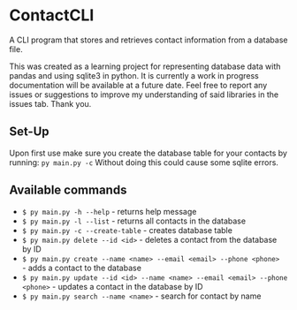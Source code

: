 # ContactCLI
A CLI program that stores and retrieves contact information from a database file.

This was created as a learning project for representing database data with pandas and using sqlite3 in python. It is currently a work in progress documentation will be available at a future date. Feel free to report any issues or suggestions to improve my understanding of said libraries in the issues tab. Thank you.

## Set-Up

Upon first use make sure you create the database table for your contacts by running:
`py main.py -c`
Without doing this could cause some sqlite errors.

## Available commands

 - `$ py main.py -h --help` - returns help message
 - `$ py main.py -l --list` - returns all contacts in the database
 - `$ py main.py -c --create-table` - creates database table
 - `$ py main.py delete --id <id>` - deletes a contact from the database by ID
 - `$ py main.py create --name <name> --email <email> --phone <phone> ` - adds a contact to the database
 - `$ py main.py update --id <id> --name <name> --email <email> --phone <phone>` - updates a contact in the database by ID
 - `$ py main.py search --name <name>` - search for contact by name
